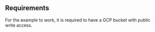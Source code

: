 ## Requirements

For the example to work, it is required to have a GCP bucket with public write access. 
